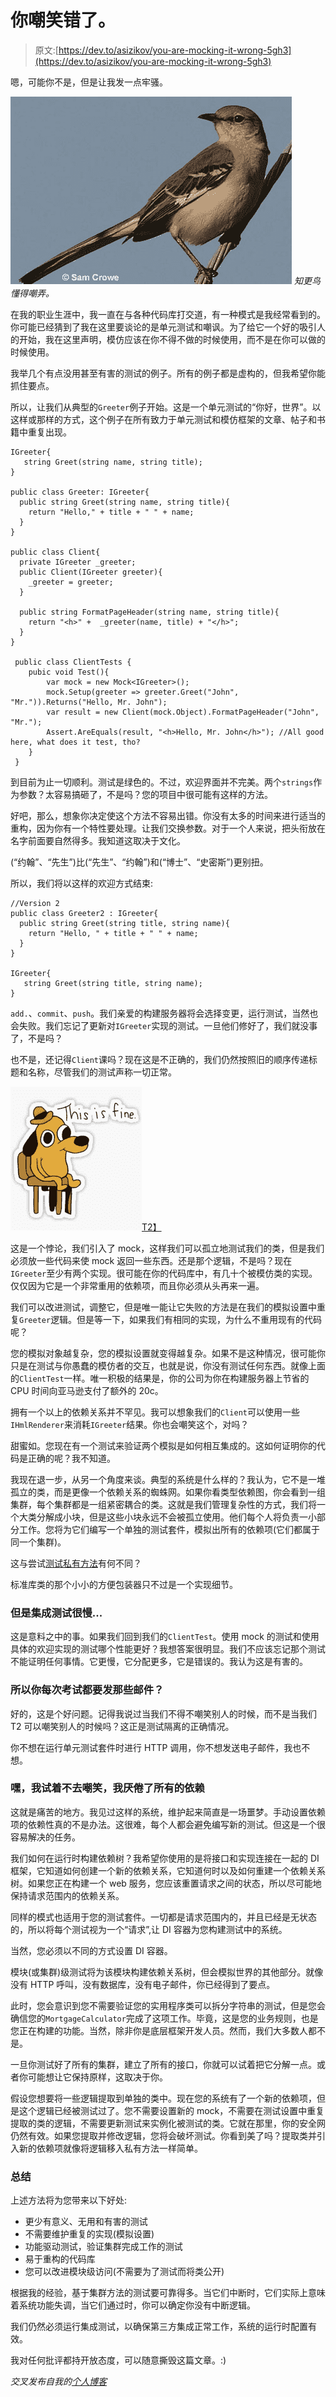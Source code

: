 # 你嘲笑错了。

> 原文:[https://dev.to/asizikov/you-are-mocking-it-wrong-5gh3](https://dev.to/asizikov/you-are-mocking-it-wrong-5gh3)

嗯，可能你不是，但是让我发一点牢骚。

[![Mockingbird picture](img/f157eb30cc11b0b653406f8e517beb3c.png)](https://res.cloudinary.com/practicaldev/image/fetch/s--bXcdoQ0M--/c_limit%2Cf_auto%2Cfl_progressive%2Cq_auto%2Cw_880/https://asizikov.github.img/2017-12-mocking/mockingbird.jpg) 
*知更鸟懂得嘲弄。*

在我的职业生涯中，我一直在与各种代码库打交道，有一种模式是我经常看到的。你可能已经猜到了我在这里要谈论的是单元测试和嘲讽。为了给它一个好的吸引人的开始，我在这里声明，模仿应该在你不得不做的时候使用，而不是在你可以做的时候使用。

我举几个有点没用甚至有害的测试的例子。所有的例子都是虚构的，但我希望你能抓住要点。

所以，让我们从典型的`Greeter`例子开始。这是一个单元测试的“你好，世界”。以这样或那样的方式，这个例子在所有致力于单元测试和模仿框架的文章、帖子和书籍中重复出现。

```
IGreeter{
   string Greet(string name, string title);
}

public class Greeter: IGreeter{
  public string Greet(string name, string title){
    return "Hello," + title + " " + name;
  }
}

public class Client{
  private IGreeter _greeter;
  public Client(IGreeter greeter){
    _greeter = greeter;
  }

  public string FormatPageHeader(string name, string title){
    return "<h>" +  _greeter(name, title) + "</h>";
  }  
}

 public class ClientTests {
    pubic void Test(){
        var mock = new Mock<IGreeter>();
        mock.Setup(greeter => greeter.Greet("John", "Mr.")).Returns("Hello, Mr. John");
        var result = new Client(mock.Object).FormatPageHeader("John", "Mr.");
        Assert.AreEquals(result, "<h>Hello, Mr. John</h>"); //All good here, what does it test, tho?
    } 
 } 
```

到目前为止一切顺利。测试是绿色的。不过，欢迎界面并不完美。两个`strings`作为参数？太容易搞砸了，不是吗？您的项目中很可能有这样的方法。

好吧，那么，想象你决定使这个方法不容易出错。你没有太多的时间来进行适当的重构，因为你有一个特性要处理。让我们交换参数。对于一个人来说，把头衔放在名字前面要自然得多。我知道这取决于文化。

(“约翰”、“先生”)比(“先生”、“约翰”)和(“博士”、“史密斯”)更别扭。

所以，我们将以这样的欢迎方式结束:

```
//Version 2
public class Greeter2 : IGreeter{
  public string Greet(string title, string name){
    return "Hello, " + title + " " + name;
  }
} 

IGreeter{
   string Greet(string title, string name);
} 
```

`add.`、`commit`、`push`。我们亲爱的构建服务器将会选择变更，运行测试，当然也会失败。我们忘记了更新对`IGreeter`实现的测试。一旦他们修好了，我们就没事了，不是吗？

也不是，还记得`Client`课吗？现在这是不正确的，我们仍然按照旧的顺序传递标题和名称，尽管我们的测试声称一切正常。

[![This is fine](img/ecbeff50a487c7e3674b8d4fb8d1942d.png)T2】](https://res.cloudinary.com/practicaldev/image/fetch/s--qMaZSadv--/c_limit%2Cf_auto%2Cfl_progressive%2Cq_auto%2Cw_880/https://asizikov.github.img/2017-12-mocking/fine.jpg)

这是一个悖论，我们引入了 mock，这样我们可以孤立地测试我们的类，但是我们必须放一些代码来使 mock 返回一些东西。还是那个逻辑，不是吗？现在`IGreeter`至少有两个实现。很可能在你的代码库中，有几十个被模仿类的实现。仅仅因为它是一个非常重用的依赖项，而且你必须从头再来一遍。

我们可以改进测试，调整它，但是唯一能让它失败的方法是在我们的模拟设置中重复`Greeter`逻辑。但是等一下，如果我们有相同的实现，为什么不重用现有的代码呢？

您的模拟对象越复杂，您的模拟设置就变得越复杂。如果不是这种情况，很可能你只是在测试与你愚蠢的模仿者的交互，也就是说，你没有测试任何东西。就像上面的`ClientTest`一样。唯一积极的结果是，你的公司为你在构建服务器上节省的 CPU 时间向亚马逊支付了额外的 20c。

拥有一个以上的依赖关系并不罕见。我可以想象我们的`Client`可以使用一些`IHmlRenderer`来消耗`IGreeter`结果。你也会嘲笑这个，对吗？

甜蜜如。您现在有一个测试来验证两个模拟是如何相互集成的。这如何证明你的代码是正确的呢？我不知道。

我现在退一步，从另一个角度来谈。典型的系统是什么样的？我认为，它不是一堆孤立的类，而是更像一个依赖关系的蜘蛛网。如果你看类型依赖图，你会看到一组集群，每个集群都是一组紧密耦合的类。这就是我们管理复杂性的方式，我们将一个大类分解成小块，但是这些小块永远不会被孤立使用。他们每个人将负责一小部分工作。您将为它们编写一个单独的测试套件，模拟出所有的依赖项(它们都属于同一个集群)。

这与尝试[测试私有方法](https://stackoverflow.com/questions/34571/how-do-i-test-a-private-function-or-a-class-that-has-private-methods-fields-or)有何不同？

标准库类的那个小小的方便包装器只不过是一个实现细节。

### 但是集成测试很慢...

这是意料之中的事。如果我们回到我们的`ClientTest`。使用 mock 的测试和使用具体的欢迎实现的测试哪个性能更好？我想答案很明显。我们不应该忘记那个测试不能证明任何事情。它更慢，它分配更多，它是错误的。我认为这是有害的。

### 所以你每次考试都要发那些邮件？

好的，这是个好问题。记得我说过当我们不得不嘲笑别人的时候，而不是当我们 T2 可以嘲笑别人的时候吗？这正是测试隔离的正确情况。

你不想在运行单元测试套件时进行 HTTP 调用，你不想发送电子邮件，我也不想。

### 嘿，我试着不去嘲笑，我厌倦了所有的依赖

这就是痛苦的地方。我见过这样的系统，维护起来简直是一场噩梦。手动设置依赖项的依赖性真的不是办法。这很难，每个人都会避免编写新的测试。但这是一个很容易解决的任务。

我们如何在运行时构建依赖树？我希望你使用的是将接口和实现连接在一起的 DI 框架，它知道如何创建一个新的依赖关系，它知道何时以及如何重建一个依赖关系树。如果您正在构建一个 web 服务，您应该重置请求之间的状态，所以尽可能地保持请求范围内的依赖关系。

同样的模式也适用于您的测试套件。一切都是请求范围内的，并且已经是无状态的，所以将每个测试视为一个“请求”,让 DI 容器为您构建测试中的系统。

当然，您必须以不同的方式设置 DI 容器。

模块(或集群)级测试将为该模块构建依赖关系树，但会模拟世界的其他部分。就像没有 HTTP 呼叫，没有数据库，没有电子邮件，你已经得到了要点。

此时，您会意识到您不需要验证您的实用程序类可以拆分字符串的测试，但是您会确信您的`MortgageCalculator`完成了这项工作。毕竟，这是您的业务规则，也是您正在构建的功能。当然，除非你是底层框架开发人员。然而，我们大多数人都不是。

一旦你测试好了所有的集群，建立了所有的接口，你就可以试着把它分解一点。或者你可能想让它保持原样，这取决于你。

假设您想要将一些逻辑提取到单独的类中。现在您的系统有了一个新的依赖项，但是这个逻辑已经被测试过了。您不需要设置新的 mock，不需要在测试设置中重复提取的类的逻辑，不需要更新测试来实例化被测试的类。它就在那里，你的安全网仍然有效。如果您提取并修改逻辑，您将会破坏测试。你看到美了吗？提取类并引入新的依赖项就像将逻辑移入私有方法一样简单。

### 总结

上述方法将为您带来以下好处:

*   更少有意义、无用和有害的测试
*   不需要维护重复的实现(模拟设置)
*   功能驱动测试，验证集群完成工作的测试
*   易于重构的代码库
*   您可以改进模块级访问(不需要为了测试而将类公开)

根据我的经验，基于集群方法的测试要可靠得多。当它们中断时，它们实际上意味着系统功能失调，当它们通过时，你可以确定你没有中断逻辑。

我们仍然必须运行集成测试，以确保第三方集成正常工作，系统的运行时配置有效。

我对任何批评都持开放态度，可以随意撕毁这篇文章。:)

*交叉发布自我的[个人博客](https://asizikov.github.io/2017/12/23/you-are-mocking-it-wrong/)*